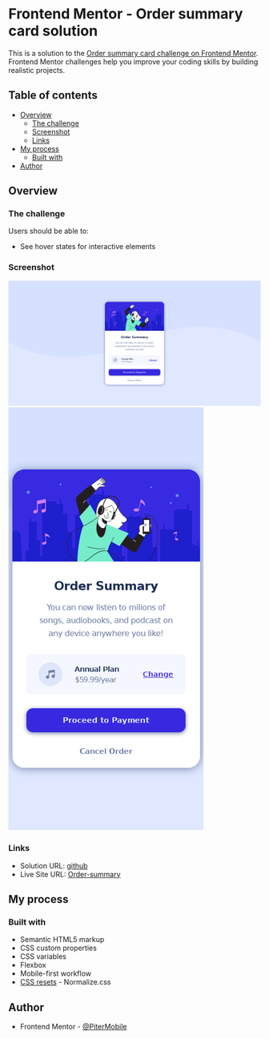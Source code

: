 # Frontend Mentor - Order summary card solution

This is a solution to the [Order summary card challenge on Frontend Mentor](https://www.frontendmentor.io/challenges/order-summary-component-QlPmajDUj). Frontend Mentor challenges help you improve your coding skills by building realistic projects. 

## Table of contents

- [Overview](#overview)
  - [The challenge](#the-challenge)
  - [Screenshot](#screenshot)
  - [Links](#links)
- [My process](#my-process)
  - [Built with](#built-with)
- [Author](#author)

## Overview

### The challenge

Users should be able to:

- See hover states for interactive elements

### Screenshot

![Desctop](screenshot/Screenshot_desktop.png)
![Mobile](screenshot/Screenshot_mobile.png)

### Links

- Solution URL: [github](https://github.com/PiterMobile/Challenge/tree/master/Order-summary)
- Live Site URL: [Order-summary](https://pitermobile.github.io/Challenge/Order-summary/index.html)

## My process

### Built with

- Semantic HTML5 markup
- CSS custom properties
- CSS variables
- Flexbox
- Mobile-first workflow
- [CSS resets](https://necolas.github.io/normalize.css/) - Normalize.css

## Author

- Frontend Mentor - [@PiterMobile](https://www.frontendmentor.io/profile/PiterMobile)
